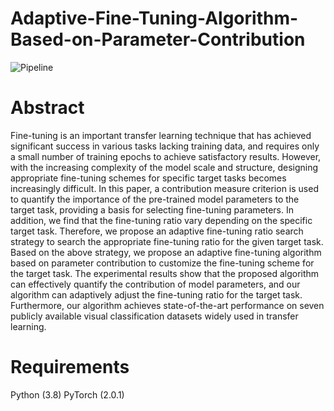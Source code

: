 # Adaptive-Fine-Tuning-Algorithm-Based-on-Parameter-Contribution
![Pipeline](https://github.com/fengledl/Adaptive-Fine-Tuning-Algorithm-Based-on-Parameter-Contribution/assets/152671236/07edaa7d-b09a-49e2-b253-b66b084ad6f9)
# Abstract
Fine-tuning is an important transfer learning technique that has achieved significant success in various tasks lacking training data, and requires only a small number of training epochs to achieve satisfactory results. However, with the increasing complexity of the model scale and structure, designing appropriate fine-tuning schemes for specific target tasks becomes increasingly difficult. In this paper, a contribution measure criterion is used to quantify the importance of the pre-trained model parameters to the target task, providing a basis for selecting fine-tuning parameters. In addition, we find that the fine-tuning ratio vary depending on the specific target task. Therefore, we propose an adaptive fine-tuning ratio search strategy to search the appropriate fine-tuning ratio for the given target task. Based on the above strategy, we propose an adaptive fine-tuning algorithm based on parameter contribution to customize the fine-tuning scheme for the target task. The experimental results show that the proposed algorithm can effectively quantify the contribution of model parameters, and our algorithm can adaptively adjust the fine-tuning ratio for the target task. Furthermore, our algorithm achieves state-of-the-art performance on seven publicly available visual classification datasets widely used in transfer learning.
# Requirements
Python (3.8)
PyTorch (2.0.1)
